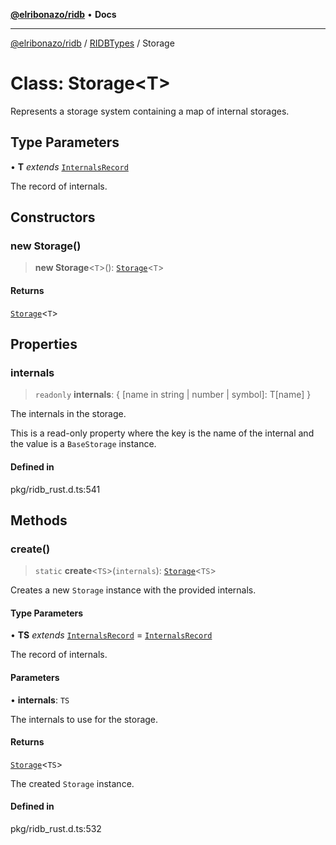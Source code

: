 [**@elribonazo/ridb**](../../../README.md) • **Docs**

***

[@elribonazo/ridb](../../../README.md) / [RIDBTypes](../README.md) / Storage

# Class: Storage\<T\>

Represents a storage system containing a map of internal storages.

## Type Parameters

• **T** *extends* [`InternalsRecord`](../type-aliases/InternalsRecord.md)

The record of internals.

## Constructors

### new Storage()

> **new Storage**\<`T`\>(): [`Storage`](Storage.md)\<`T`\>

#### Returns

[`Storage`](Storage.md)\<`T`\>

## Properties

### internals

> `readonly` **internals**: \{ \[name in string \| number \| symbol\]: T\[name\] \}

The internals in the storage.

This is a read-only property where the key is the name of the internal and the value is a `BaseStorage` instance.

#### Defined in

pkg/ridb\_rust.d.ts:541

## Methods

### create()

> `static` **create**\<`TS`\>(`internals`): [`Storage`](Storage.md)\<`TS`\>

Creates a new `Storage` instance with the provided internals.

#### Type Parameters

• **TS** *extends* [`InternalsRecord`](../type-aliases/InternalsRecord.md) = [`InternalsRecord`](../type-aliases/InternalsRecord.md)

The record of internals.

#### Parameters

• **internals**: `TS`

The internals to use for the storage.

#### Returns

[`Storage`](Storage.md)\<`TS`\>

The created `Storage` instance.

#### Defined in

pkg/ridb\_rust.d.ts:532
